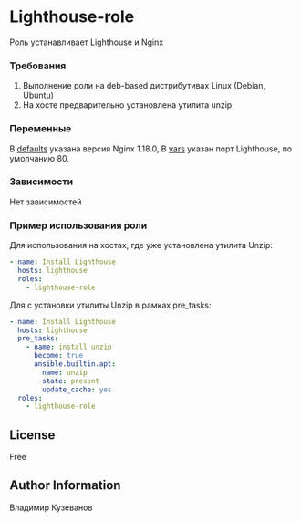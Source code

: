 Lighthouse-role
=========

Роль устанавливает Lighthouse и Nginx

### Требования

1. Выполнение роли на deb-based дистрибутивах Linux (Debian, Ubuntu)
2. На хосте предварительно установлена утилита unzip

### Переменные

В [defaults](./defaults/main.yml) указана версия Nginx 1.18.0, 
В [vars](./vars/main.yml) указан порт Lighthouse, по умолчанию 80.

### Зависимости

Нет зависимостей

### Пример использования роли

Для использования на хостах, где уже установлена утилита Unzip:

```yaml
- name: Install Lighthouse
  hosts: lighthouse
  roles:
    - lighthouse-role
```

Для с установки утилиты Unzip в рамках pre_tasks:

```yaml
- name: Install Lighthouse
  hosts: lighthouse
  pre_tasks:
    - name: install unzip
      become: true
      ansible.builtin.apt:
        name: unzip
        state: present
        update_cache: yes
  roles:
    - lighthouse-role
```

License
-------

Free

Author Information
------------------

Владимир Кузеванов
